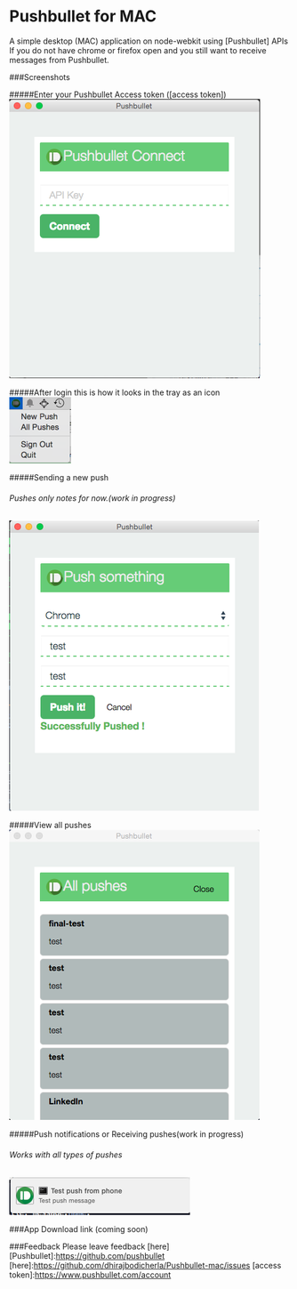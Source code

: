 Pushbullet for MAC
==================

A simple desktop (MAC) application on node-webkit using [Pushbullet] APIs
<br>If you do not have chrome or firefox open and you still want to receive messages from Pushbullet.

###Screenshots

#####Enter your Pushbullet Access token ([access token])<br>
![Login](/screenshots/home.png?raw=true)

#####After login this is how it looks in the tray as an icon<br>
![Tray](/screenshots/tray.png?raw=true)

#####Sending a new push<br>
###### Pushes only notes for now.(work in progress)<br>
![New push](/screenshots/new-push.png?raw=true)

#####View all pushes<br>
![All pushes](/screenshots/all-pushes.png?raw=true)

#####Push notifications or Receiving pushes(work in progress)<br>
###### Works with all types of pushes <br>
![Push notifications](/screenshots/push-notification.png?raw=true)

###App Download link (coming soon)

###Feedback
Please leave feedback [here]
[Pushbullet]:https://github.com/pushbullet
[here]:https://github.com/dhirajbodicherla/Pushbullet-mac/issues
[access token]:https://www.pushbullet.com/account
